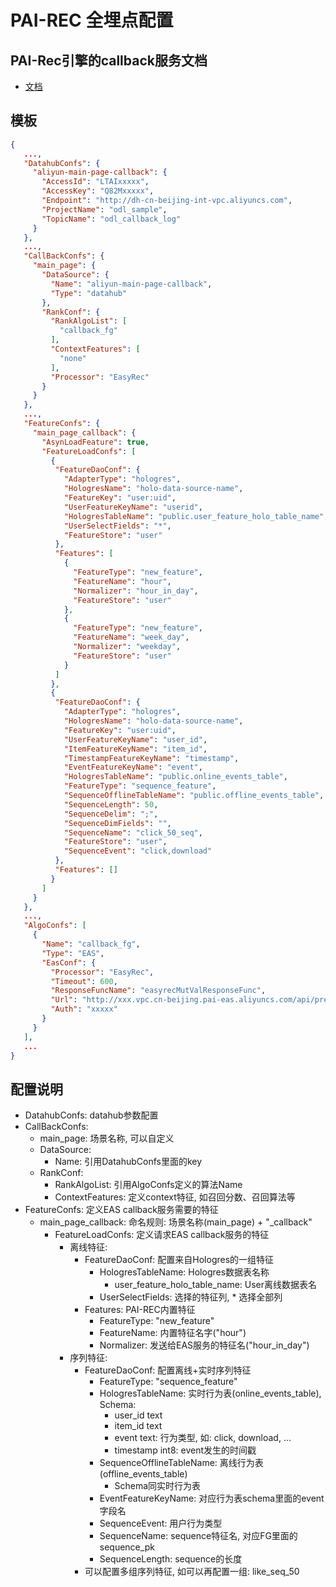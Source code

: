 # PAI-REC 全埋点配置
## PAI-Rec引擎的callback服务文档
- [文档](http://pai-vision-data-hz.oss-cn-zhangjiakou.aliyuncs.com/pairec/docs/pairec/html/intro/callback_api.html)

## 模板

```json
{
   ...,
   "DatahubConfs": {
     "aliyun-main-page-callback": {
       "AccessId": "LTAIxxxxx",
       "AccessKey": "Q82Mxxxxx",
       "Endpoint": "http://dh-cn-beijing-int-vpc.aliyuncs.com",
       "ProjectName": "odl_sample",
       "TopicName": "odl_callback_log"
     }
   },
   ...,
   "CallBackConfs": {
     "main_page": {
       "DataSource": {
         "Name": "aliyun-main-page-callback",
         "Type": "datahub"
       },
       "RankConf": {
         "RankAlgoList": [
           "callback_fg"
         ],
         "ContextFeatures": [
           "none"
         ],
         "Processor": "EasyRec"
       }
     }
   },
   ...,
   "FeatureConfs": {
     "main_page_callback": {
       "AsynLoadFeature": true,
       "FeatureLoadConfs": [
         {
          "FeatureDaoConf": {
            "AdapterType": "hologres",
            "HologresName": "holo-data-source-name",
            "FeatureKey": "user:uid",
            "UserFeatureKeyName": "userid",
            "HologresTableName": "public.user_feature_holo_table_name",
            "UserSelectFields": "*",
            "FeatureStore": "user"
          },
          "Features": [
            {
              "FeatureType": "new_feature",
              "FeatureName": "hour",
              "Normalizer": "hour_in_day",
              "FeatureStore": "user"
            },
            {
              "FeatureType": "new_feature",
              "FeatureName": "week_day",
              "Normalizer": "weekday",
              "FeatureStore": "user"
            }
          ]
         },
         {
          "FeatureDaoConf": {
            "AdapterType": "hologres",
            "HologresName": "holo-data-source-name",
            "FeatureKey": "user:uid",
            "UserFeatureKeyName": "user_id",
            "ItemFeatureKeyName": "item_id",
            "TimestampFeatureKeyName": "timestamp",
            "EventFeatureKeyName": "event",
            "HologresTableName": "public.online_events_table",
            "FeatureType": "sequence_feature",
            "SequenceOfflineTableName": "public.offline_events_table",
            "SequenceLength": 50,
            "SequenceDelim": ";",
            "SequenceDimFields": "",
            "SequenceName": "click_50_seq",
            "FeatureStore": "user",
            "SequenceEvent": "click,download"
          },
          "Features": []
         }
       ]
     }
   },
   ...,
   "AlgoConfs": [
     {
       "Name": "callback_fg",
       "Type": "EAS",
       "EasConf": {
         "Processor": "EasyRec",
         "Timeout": 600,
         "ResponseFuncName": "easyrecMutValResponseFunc",
         "Url": "http://xxx.vpc.cn-beijing.pai-eas.aliyuncs.com/api/predict/callback_fg",
         "Auth": "xxxxx"
       }
     }
   ],
   ...
}
```

## 配置说明

- DatahubConfs: datahub参数配置
- CallBackConfs:
  - main_page: 场景名称, 可以自定义
  - DataSource:
    - Name: 引用DatahubConfs里面的key
  - RankConf:
    - RankAlgoList: 引用AlgoConfs定义的算法Name
    - ContextFeatures: 定义context特征, 如召回分数、召回算法等
- FeatureConfs: 定义EAS callback服务需要的特征
  - main_page_callback: 命名规则: 场景名称(main_page) + "\_callback"
    - FeatureLoadConfs: 定义请求EAS callback服务的特征
      - 离线特征:
        - FeatureDaoConf: 配置来自Hologres的一组特征
          - HologresTableName: Hologres数据表名称
            - user_feature_holo_table_name: User离线数据表名
          - UserSelectFields: 选择的特征列, * 选择全部列
        - Features: PAI-REC内置特征
          - FeatureType: "new_feature"
          - FeatureName: 内置特征名字("hour")
          - Normalizer: 发送给EAS服务的特征名("hour_in_day")
      - 序列特征:
        - FeatureDaoConf: 配置离线+实时序列特征
          - FeatureType: "sequence_feature"
          - HologresTableName: 实时行为表(online_events_table), Schema:
            - user_id text
            - item_id text
            - event text: 行为类型, 如: click, download, ...
            - timestamp int8: event发生的时间戳
          - SequenceOfflineTableName: 离线行为表(offline_events_table)
            - Schema同实时行为表
          - EventFeatureKeyName: 对应行为表schema里面的event 字段名
          - SequenceEvent: 用户行为类型
          - SequenceName: sequence特征名, 对应FG里面的sequence_pk
          - SequenceLength: sequence的长度
        - 可以配置多组序列特征, 如可以再配置一组: like_seq_50
